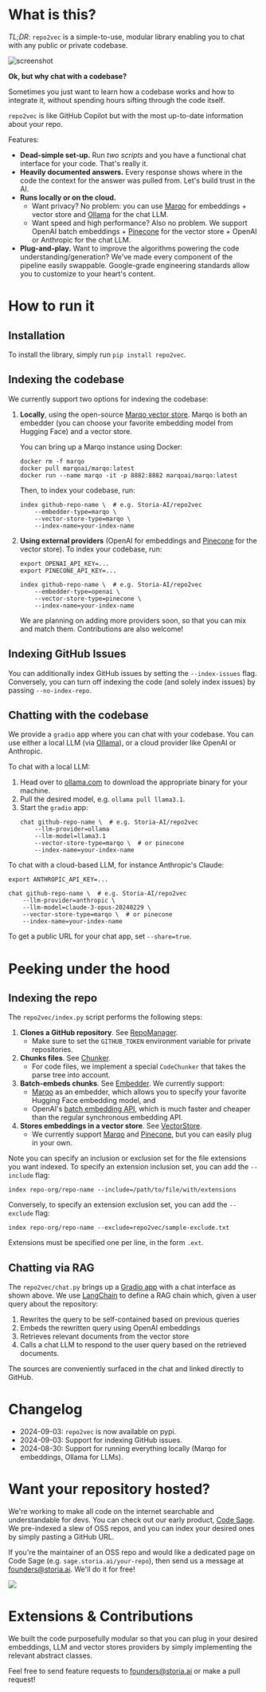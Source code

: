 # What is this?

*TL;DR*: `repo2vec` is a simple-to-use, modular library enabling you to chat with any public or private codebase.

![screenshot](assets/chat_screenshot.png)

**Ok, but why chat with a codebase?**

Sometimes you just want to learn how a codebase works and how to integrate it, without spending hours sifting through
the code itself.

`repo2vec` is like GitHub Copilot but with the most up-to-date information about your repo.

Features:
- **Dead-simple set-up.** Run *two scripts* and you have a functional chat interface for your code. That's really it.
- **Heavily documented answers.** Every response shows where in the code the context for the answer was pulled from. Let's build trust in the AI.
- **Runs locally or on the cloud.**
    - Want privacy? No problem: you can use [Marqo](https://github.com/marqo-ai/marqo) for embeddings + vector store and [Ollama](ollama.com) for the chat LLM.
    - Want speed and high performance? Also no problem. We support OpenAI batch embeddings + [Pinecone](https://www.pinecone.io/) for the vector store + OpenAI or Anthropic for the chat LLM.
- **Plug-and-play.** Want to improve the algorithms powering the code understanding/generation? We've made every component of the pipeline easily swappable. Google-grade engineering standards allow you to customize to your heart's content.

# How to run it

## Installation
To install the library, simply run `pip install repo2vec`.

## Indexing the codebase
We currently support two options for indexing the codebase:

1. **Locally**, using the open-source [Marqo vector store](https://github.com/marqo-ai/marqo). Marqo is both an embedder (you can choose your favorite embedding model from Hugging Face) and a vector store.

    You can bring up a Marqo instance using Docker:
    ```
    docker rm -f marqo
    docker pull marqoai/marqo:latest
    docker run --name marqo -it -p 8882:8882 marqoai/marqo:latest
    ```

    Then, to index your codebase, run:
    ```
    index github-repo-name \  # e.g. Storia-AI/repo2vec
        --embedder-type=marqo \
        --vector-store-type=marqo \
        --index-name=your-index-name
    ```

2. **Using external providers** (OpenAI for embeddings and [Pinecone](https://www.pinecone.io/) for the vector store). To index your codebase, run:
    ```
    export OPENAI_API_KEY=...
    export PINECONE_API_KEY=...

    index github-repo-name \  # e.g. Storia-AI/repo2vec
        --embedder-type=openai \
        --vector-store-type=pinecone \
        --index-name=your-index-name
    ```
    We are planning on adding more providers soon, so that you can mix and match them. Contributions are also welcome!

## Indexing GitHub Issues
You can additionally index GitHub issues by setting the `--index-issues` flag. Conversely, you can turn off indexing the code (and solely index issues) by passing `--no-index-repo`.

## Chatting with the codebase
We provide a `gradio` app where you can chat with your codebase. You can use either a local LLM (via [Ollama](https://ollama.com)), or a cloud provider like OpenAI or Anthropic.

To chat with a local LLM:
1. Head over to [ollama.com](https://ollama.com) to download the appropriate binary for your machine.
2. Pull the desired model, e.g. `ollama pull llama3.1`.
3. Start the `gradio` app:
    ```
    chat github-repo-name \  # e.g. Storia-AI/repo2vec
        --llm-provider=ollama
        --llm-model=llama3.1
        --vector-store-type=marqo \  # or pinecone
        --index-name=your-index-name
    ```

To chat with a cloud-based LLM, for instance Anthropic's Claude:
```
export ANTHROPIC_API_KEY=...

chat github-repo-name \  # e.g. Storia-AI/repo2vec
    --llm-provider=anthropic \
    --llm-model=claude-3-opus-20240229 \
    --vector-store-type=marqo \  # or pinecone
    --index-name=your-index-name
```
To get a public URL for your chat app, set `--share=true`.

# Peeking under the hood

## Indexing the repo
The `repo2vec/index.py` script performs the following steps:
1. **Clones a GitHub repository**. See [RepoManager](repo2vec/repo_manager.py).
    - Make sure to set the `GITHUB_TOKEN` environment variable for private repositories.
2. **Chunks files**. See [Chunker](repo2vec/chunker.py).
    - For code files, we implement a special `CodeChunker` that takes the parse tree into account.
3. **Batch-embeds chunks**. See [Embedder](repo2vec/embedder.py). We currently support:
    - [Marqo](https://github.com/marqo-ai/marqo) as an embedder, which allows you to specify your favorite Hugging Face embedding model, and
    - OpenAI's [batch embedding API](https://platform.openai.com/docs/guides/batch/overview), which is much faster and cheaper than the regular synchronous embedding API.
4. **Stores embeddings in a vector store**. See [VectorStore](repo2vec/vector_store.py).
    - We currently support [Marqo](https://github.com/marqo-ai/marqo) and [Pinecone](https://pinecone.io), but you can easily plug in your own.

Note you can specify an inclusion or exclusion set for the file extensions you want indexed. To specify an extension inclusion set, you can add the `--include` flag:
```
index repo-org/repo-name --include=/path/to/file/with/extensions
```
Conversely, to specify an extension exclusion set, you can add the `--exclude` flag:
```
index repo-org/repo-name --exclude=repo2vec/sample-exclude.txt
```
Extensions must be specified one per line, in the form `.ext`.

## Chatting via RAG
The `repo2vec/chat.py` brings up a [Gradio app](https://www.gradio.app/) with a chat interface as shown above. We use [LangChain](https://langchain.com) to define a RAG chain which, given a user query about the repository:

1. Rewrites the query to be self-contained based on previous queries
2. Embeds the rewritten query using OpenAI embeddings
3. Retrieves relevant documents from the vector store
4. Calls a chat LLM to respond to the user query based on the retrieved documents.

The sources are conveniently surfaced in the chat and linked directly to GitHub.

# Changelog
- 2024-09-03: `repo2vec` is now available on pypi.
- 2024-09-03: Support for indexing GitHub issues.
- 2024-08-30: Support for running everything locally (Marqo for embeddings, Ollama for LLMs).

# Want your repository hosted?

We're working to make all code on the internet searchable and understandable for devs. You can check out our early product, [Code Sage](https://sage.storia.ai). We pre-indexed a slew of OSS repos, and you can index your desired ones by simply pasting a GitHub URL.

If you're the maintainer of an OSS repo and would like a dedicated page on Code Sage (e.g. `sage.storia.ai/your-repo`), then send us a message at [founders@storia.ai](mailto:founders@storia.ai). We'll do it for free!

![](assets/sage.gif)

# Extensions & Contributions
We built the code purposefully modular so that you can plug in your desired embeddings, LLM and vector stores providers by simply implementing the relevant abstract classes.

Feel free to send feature requests to [founders@storia.ai](mailto:founders@storia.ai) or make a pull request!
